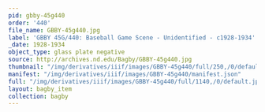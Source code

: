 ```yaml
---
pid: gbby-45g440
order: '440'
file_name: GBBY-45g440.jpg
label: 'GBBY 45G/440: Baseball Game Scene - Unidentified - c1928-1934'
_date: 1928-1934
object_type: glass plate negative
source: http://archives.nd.edu/Bagby/GBBY-45g440.jpg
thumbnail: "/img/derivatives/iiif/images/GBBY-45g440/full/250,/0/default.jpg"
manifest: "/img/derivatives/iiif/images/GBBY-45g440/manifest.json"
full: "/img/derivatives/iiif/images/GBBY-45g440/full/1140,/0/default.jpg"
layout: bagby_item
collection: bagby
---
```

